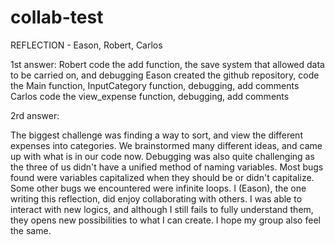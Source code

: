 # collab-test

REFLECTION - Eason, Robert, Carlos

1st answer:
Robert code the add function, the save system that allowed data to be carried on, and debugging
Eason created the github repository, code the Main function, InputCategory function, debugging, add comments
Carlos code the view_expense function, debugging, add comments


2rd answer:

The biggest challenge was finding a way to sort, and view the different expenses into categories. We brainstormed many different ideas, and came up with what is in our code now. Debugging was also quite challenging as the three of us didn't have a unified method of naming variables. Most bugs found were variables capitalized when they should be or didn't capitalize. Some other bugs we encountered were infinite loops. I (Eason), the one writing this reflection, did enjoy collaborating with others. I was able to interact with new logics, and although I still fails to fully understand them, they opens new possibilities to what I can create. I hope my group also feel the same. 